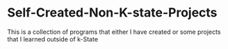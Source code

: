 # Self-Created-Non-K-state-Projects
This is a collection of programs that either I have created or some projects that I learned outside of k-State 
